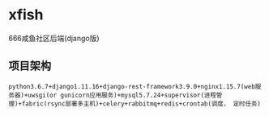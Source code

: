 # xfish

666咸鱼社区后端(django版)

## 项目架构

```
python3.6.7+django1.11.16+django-rest-framework3.9.0+nginx1.15.7(web服务器)+uwsgi(or gunicorn应用服务)+mysql5.7.24+supervisor(进程管理)+fabric(rsync部署多主机)+celery+rabbitmq+redis+crontab(调度， 定时任务)
```


